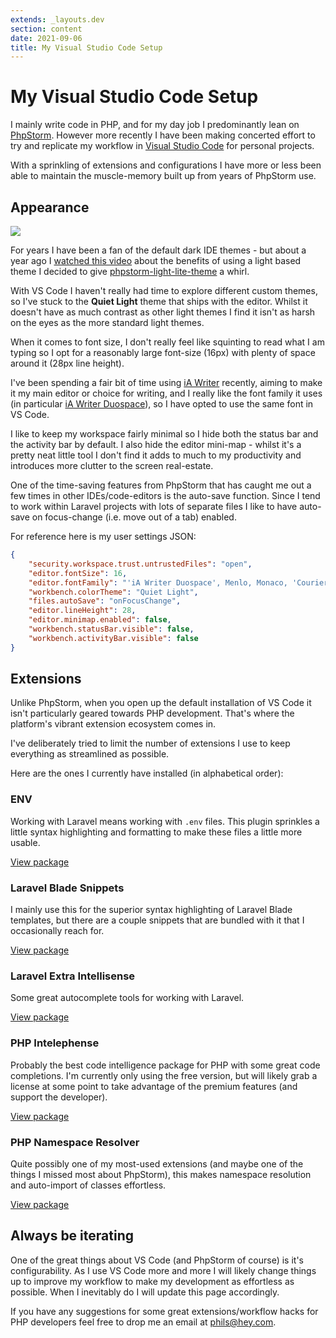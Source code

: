 ```yaml
---
extends: _layouts.dev
section: content
date: 2021-09-06
title: My Visual Studio Code Setup
---
```

# My Visual Studio Code Setup

I mainly write code in PHP, and for my day job I predominantly lean on [PhpStorm](https://www.jetbrains.com/phpstorm/). However more recently I have been making concerted effort to try and replicate my workflow in [Visual Studio Code](https://code.visualstudio.com) for personal projects.

With a sprinkling of extensions and configurations I have more or less been able to maintain the muscle-memory built up from years of PhpStorm use.

## Appearance

![](/assets/img/snapstack/1/sG5yVhJKf9aFZhL6rkMoKxbsHZwvIJFIycA4yE7Y.png)

For years I have been a fan of the default dark IDE themes - but about a year ago I [watched this video](https://www.youtube.com/watch?v=rDMI1dpNfdw&t=353s) about the benefits of using a light based theme I decided to give [phpstorm-light-lite-theme](https://github.com/brendt/phpstorm-light-lite-theme) a whirl.

With VS Code I haven't really had time to explore different custom themes, so I've stuck to the **Quiet Light** theme that ships with the editor.  Whilst it doesn't have as much contrast as other light themes I find it isn't as harsh on the eyes as the more standard light themes.

When it comes to font size, I don't really feel like squinting to read what I am typing so I opt for a reasonably large font-size (16px) with plenty of space around it (28px line height).

I've been spending a fair bit of time using [iA Writer](https://ia.net/writer) recently, aiming to make it my main editor or choice for writing, and I really like the font family it uses (in particular [iA Writer Duospace](https://github.com/iaolo/iA-Fonts/tree/master/iA%20Writer%20Duospace)), so I have opted to use the same font in VS Code.

I like to keep my workspace fairly minimal so I hide both the status bar and the activity bar by default.  I also hide the editor mini-map - whilst it's a pretty neat little tool I don't find it adds to much to my productivity and introduces more clutter to the screen real-estate.

One of the time-saving features from PhpStorm that has caught me out a few times in other IDEs/code-editors is the auto-save function.  Since I tend to work within Laravel projects with lots of separate files I like to have auto-save on focus-change (i.e. move out of a tab) enabled.

For reference here is my user settings JSON:

```json
{
    "security.workspace.trust.untrustedFiles": "open",
    "editor.fontSize": 16,
    "editor.fontFamily": "'iA Writer Duospace', Menlo, Monaco, 'Courier New', monospace",
    "workbench.colorTheme": "Quiet Light",
    "files.autoSave": "onFocusChange",
    "editor.lineHeight": 28,
    "editor.minimap.enabled": false,
    "workbench.statusBar.visible": false,
    "workbench.activityBar.visible": false
}
```

## Extensions

Unlike PhpStorm, when you open up the default installation of VS Code it isn't particularly geared towards PHP development. That's where the platform's vibrant extension ecosystem comes in.

I've deliberately tried to limit the number of extensions I use to keep everything as streamlined as possible.

Here are the ones I currently have installed (in alphabetical order):

### ENV

Working with Laravel means working with `.env` files.  This plugin sprinkles a little syntax highlighting and formatting to make these files a little more usable.

[View package](https://marketplace.visualstudio.com/items?itemName=IronGeek.vscode-env)

### Laravel Blade Snippets

I mainly use this for the superior syntax highlighting of Laravel Blade templates, but there are a couple snippets that are bundled with it that I occasionally reach for.

[View package](https://marketplace.visualstudio.com/items?itemName=onecentlin.laravel-blade)

### Laravel Extra Intellisense

Some great autocomplete tools for working with Laravel.

[View package](https://marketplace.visualstudio.com/items?itemName=amiralizadeh9480.laravel-extra-intellisense)

### PHP Intelephense

Probably the best code intelligence package for PHP with some great code completions.  I'm currently only using the free version, but will likely grab a license at some point to take advantage of the premium features (and support the developer).

[View package](https://marketplace.visualstudio.com/items?itemName=bmewburn.vscode-intelephense-client)

### PHP Namespace Resolver

Quite possibly one of my most-used extensions (and maybe one of the things I missed most about PhpStorm), this makes namespace resolution and auto-import of classes effortless.

[View package](https://marketplace.visualstudio.com/items?itemName=MehediDracula.php-namespace-resolver)

## Always be iterating

One of the great things about VS Code (and PhpStorm of course) is it's configurability. As I use VS Code more and more I will likely change things up to improve my workflow to make my development as effortless as possible.  When I inevitably do I will update this page accordingly.

If you have any suggestions for some great extensions/workflow hacks for PHP developers feel free to drop me an email at [phils@hey.com](mailto:phils@hey.com).


